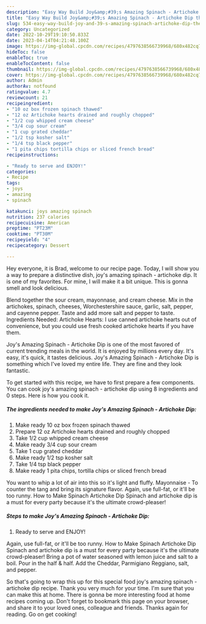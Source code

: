 ```yaml
---
description: "Easy Way Build Joy&amp;#39;s Amazing Spinach - Artichoke Dip the Very Delicious"
title: "Easy Way Build Joy&amp;#39;s Amazing Spinach - Artichoke Dip the Very Delicious"
slug: 534-easy-way-build-joy-and-39-s-amazing-spinach-artichoke-dip-the-very-delicious
category: Uncategorized
date: 2022-10-29T19:10:50.833Z
date: 2023-04-14T04:21:48.100Z
image: https://img-global.cpcdn.com/recipes/4797638566739968/680x482cq70/joys-amazing-spinach-artichoke-dip-recipe-main-photo.jpg
hideToc: false
enableToc: true
enableTocContent: false
thumbnail: https://img-global.cpcdn.com/recipes/4797638566739968/680x482cq70/joys-amazing-spinach-artichoke-dip-recipe-main-photo.jpg
cover: https://img-global.cpcdn.com/recipes/4797638566739968/680x482cq70/joys-amazing-spinach-artichoke-dip-recipe-main-photo.jpg
author: Admin
authorAv: notfound
ratingvalue: 4.7
reviewcount: 21
recipeingredient:
- "10 oz box frozen spinach thawed"
- "12 oz Artichoke hearts drained and roughly chopped"
- "1/2 cup whipped cream cheese"
- "3/4 cup sour cream"
- "1 cup grated cheddar"
- "1/2 tsp kosher salt"
- "1/4 tsp black pepper"
- "1 pita chips tortilla chips or sliced french bread"
recipeinstructions:

- "Ready to serve and ENJOY!"
categories:
- Recipe
tags:
- joys
- amazing
- spinach

katakunci: joys amazing spinach 
nutrition: 237 calories
recipecuisine: American
preptime: "PT23M"
cooktime: "PT30M"
recipeyield: "4"
recipecategory: Dessert

---
```



Hey everyone, it is Brad, welcome to our recipe page. Today, I will show you a way to prepare a distinctive dish, joy&#39;s amazing spinach - artichoke dip. It is one of my favorites. For mine, I will make it a bit unique. This is gonna smell and look delicious.

Blend together the sour cream, mayonnase, and cream cheese. Mix in the artichokes, spinach, cheeses, Worchestershire sauce, garlic, salt, pepper, and cayenne pepper. Taste and add more salt and pepper to taste. Ingredients Needed: Artichoke Hearts: I use canned artichoke hearts out of convenience, but you could use fresh cooked artichoke hearts if you have them.

Joy&#39;s Amazing Spinach - Artichoke Dip is one of the most favored of current trending meals in the world. It is enjoyed by millions every day. It's easy, it's quick, it tastes delicious. Joy&#39;s Amazing Spinach - Artichoke Dip is something which I've loved my entire life. They are fine and they look fantastic.


To get started with this recipe, we have to first prepare a few components. You can cook joy&#39;s amazing spinach - artichoke dip using 8 ingredients and 0 steps. Here is how you cook it.

<!--inarticleads1-->

##### The ingredients needed to make Joy&#39;s Amazing Spinach - Artichoke Dip:

1. Make ready 10 oz box frozen spinach thawed
1. Prepare 12 oz Artichoke hearts drained and roughly chopped
1. Take 1/2 cup whipped cream cheese
1. Make ready 3/4 cup sour cream
1. Take 1 cup grated cheddar
1. Make ready 1/2 tsp kosher salt
1. Take 1/4 tsp black pepper
1. Make ready 1 pita chips, tortilla chips or sliced french bread


You want to whip a lot of air into this so it&#39;s light and fluffy. Mayonnaise - To counter the tang and bring its signature flavor. Again, use full-fat, or it&#39;ll be too runny. How to Make Spinach Artichoke Dip Spinach and artichoke dip is a must for every party because it&#39;s the ultimate crowd-pleaser! 

<!--inarticleads2-->

##### Steps to make Joy&#39;s Amazing Spinach - Artichoke Dip:


1. Ready to serve and ENJOY!

Again, use full-fat, or it&#39;ll be too runny. How to Make Spinach Artichoke Dip Spinach and artichoke dip is a must for every party because it&#39;s the ultimate crowd-pleaser! Bring a pot of water seasoned with lemon juice and salt to a boil. Pour in the half &amp; half. Add the Cheddar, Parmigiano Reggiano, salt, and pepper. 

So that's going to wrap this up for this special food joy&#39;s amazing spinach - artichoke dip recipe. Thank you very much for your time. I'm sure that you can make this at home. There is gonna be more interesting food at home recipes coming up. Don't forget to bookmark this page on your browser, and share it to your loved ones, colleague and friends. Thanks again for reading. Go on get cooking!
